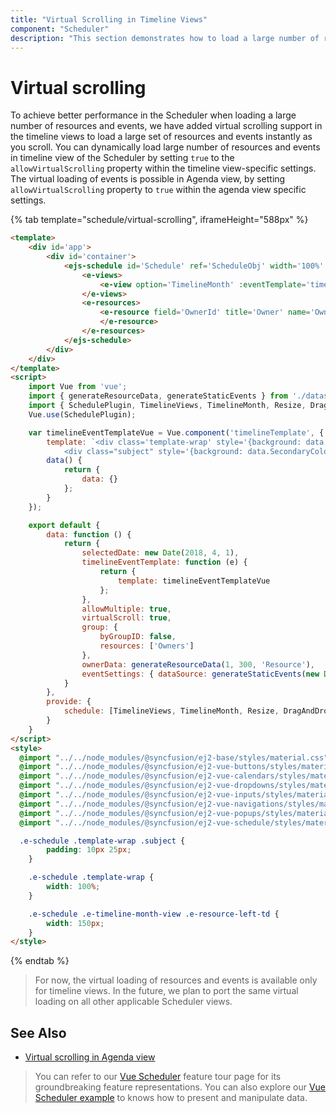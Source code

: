 ```yaml
---
title: "Virtual Scrolling in Timeline Views"
component: "Scheduler"
description: "This section demonstrates how to load a large number of resources and events dynamically on Scheduler using Virtual Scrolling support."
---
```


# Virtual scrolling

To achieve better performance in the Scheduler when loading a large number of resources and events, we have added virtual scrolling support in the timeline views to load a large set of resources and events instantly as you scroll. You can dynamically load large number of resources and events in timeline view of the Scheduler by setting `true` to the `allowVirtualScrolling` property within the timeline view-specific settings. The virtual loading of events is possible in Agenda view, by setting `allowVirtualScrolling` property to `true` within the agenda view specific settings.

{% tab template="schedule/virtual-scrolling", iframeHeight="588px"  %}

```html
<template>
    <div id='app'>
        <div id='container'>
            <ejs-schedule id='Schedule' ref='ScheduleObj' width='100%' height='550px' :selectedDate='selectedDate' :eventSettings='eventSettings' :group='group'>
                <e-views>
                    <e-view option='TimelineMonth' :eventTemplate='timelineEventTemplate' :allowVirtualScrolling='virtualScroll'></e-view>
                </e-views>
                <e-resources>
                    <e-resource field='OwnerId' title='Owner' name='Owners' :allowMultiple='allowMultiple' :dataSource='ownerData' textField='Text' idField='Id' colorField='Color'>
                    </e-resource>
                </e-resources>
            </ejs-schedule>
        </div>
    </div>
</template>
<script>
    import Vue from 'vue';
    import { generateResourceData, generateStaticEvents } from './datasource.js';
    import { SchedulePlugin, TimelineViews, TimelineMonth, Resize, DragAndDrop } from '@syncfusion/ej2-vue-schedule';
    Vue.use(SchedulePlugin);

    var timelineEventTemplateVue = Vue.component('timelineTemplate', {
        template: `<div class='template-wrap' style='{background: data.PrimaryColor}'>
            <div class="subject" style='{background: data.SecondaryColor};'>{{data.Subject}}</div></div>`,
        data() {
            return {
                data: {}
            };
        }
    });

    export default {
        data: function () {
            return {
                selectedDate: new Date(2018, 4, 1),
                timelineEventTemplate: function (e) {
                    return {
                        template: timelineEventTemplateVue
                    };
                },
                allowMultiple: true,
                virtualScroll: true,
                group: {
                    byGroupID: false,
                    resources: ['Owners']
                },
                ownerData: generateResourceData(1, 300, 'Resource'),
                eventSettings: { dataSource: generateStaticEvents(new Date(2018, 4, 1), 300, 12) }
            }
        },
        provide: {
            schedule: [TimelineViews, TimelineMonth, Resize, DragAndDrop]
        }
    }
</script>
<style>
  @import "../../node_modules/@syncfusion/ej2-base/styles/material.css";
  @import "../../node_modules/@syncfusion/ej2-vue-buttons/styles/material.css";
  @import "../../node_modules/@syncfusion/ej2-vue-calendars/styles/material.css";
  @import "../../node_modules/@syncfusion/ej2-vue-dropdowns/styles/material.css";
  @import "../../node_modules/@syncfusion/ej2-vue-inputs/styles/material.css";
  @import "../../node_modules/@syncfusion/ej2-vue-navigations/styles/material.css";
  @import "../../node_modules/@syncfusion/ej2-vue-popups/styles/material.css";
  @import "../../node_modules/@syncfusion/ej2-vue-schedule/styles/material.css";

  .e-schedule .template-wrap .subject {
        padding: 10px 25px;
    }

    .e-schedule .template-wrap {
        width: 100%;
    }

    .e-schedule .e-timeline-month-view .e-resource-left-td {
        width: 150px;
    }
</style>

```

{% endtab %}

> For now, the virtual loading of resources and events is available only for timeline views. In the future, we plan to port the same virtual loading on all other applicable Scheduler views.

## See Also

* [Virtual scrolling in Agenda view](./views/#agenda-view)

> You can refer to our [Vue Scheduler](https://www.syncfusion.com/vue-ui-components/vue-scheduler) feature tour page for its groundbreaking feature representations. You can also explore our [Vue Scheduler example](https://ej2.syncfusion.com/vue/demos/#/material/schedule/overview.html) to knows how to present and manipulate data.